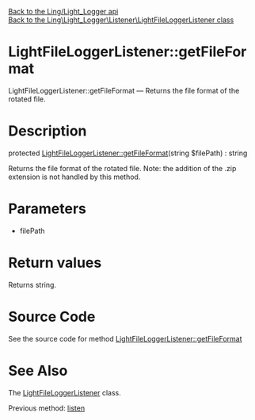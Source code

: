 [Back to the Ling/Light_Logger api](https://github.com/lingtalfi/Light_Logger/blob/master/doc/api/Ling/Light_Logger.md)<br>
[Back to the Ling\Light_Logger\Listener\LightFileLoggerListener class](https://github.com/lingtalfi/Light_Logger/blob/master/doc/api/Ling/Light_Logger/Listener/LightFileLoggerListener.md)


LightFileLoggerListener::getFileFormat
================



LightFileLoggerListener::getFileFormat — Returns the file format of the rotated file.




Description
================


protected [LightFileLoggerListener::getFileFormat](https://github.com/lingtalfi/Light_Logger/blob/master/doc/api/Ling/Light_Logger/Listener/LightFileLoggerListener/getFileFormat.md)(string $filePath) : string




Returns the file format of the rotated file.
      Note: the addition of the .zip extension is not handled by this method.




Parameters
================


- filePath

    


Return values
================

Returns string.








Source Code
===========
See the source code for method [LightFileLoggerListener::getFileFormat](https://github.com/lingtalfi/Light_Logger/blob/master/Listener/LightFileLoggerListener.php#L252-L259)


See Also
================

The [LightFileLoggerListener](https://github.com/lingtalfi/Light_Logger/blob/master/doc/api/Ling/Light_Logger/Listener/LightFileLoggerListener.md) class.

Previous method: [listen](https://github.com/lingtalfi/Light_Logger/blob/master/doc/api/Ling/Light_Logger/Listener/LightFileLoggerListener/listen.md)<br>

